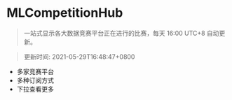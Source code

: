 # MLCompetitionHub

> 一站式显示各大数据竞赛平台正在进行的比赛，每天 16:00 UTC+8 自动更新。
  
> 更新时间: 2021-05-29T16:48:47+0800 

* 多家竞赛平台
* 多种订阅方式
* 下拉查看更多